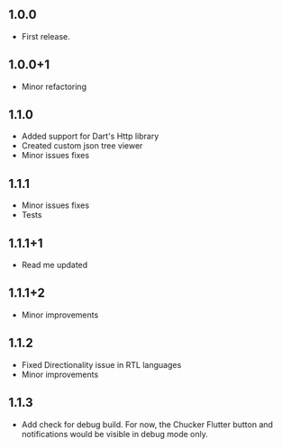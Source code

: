 ## 1.0.0

* First release.

## 1.0.0+1

* Minor refactoring

## 1.1.0

* Added support for Dart's Http library
* Created custom json tree viewer
* Minor issues fixes

## 1.1.1

* Minor issues fixes
* Tests

## 1.1.1+1

* Read me updated

## 1.1.1+2

* Minor improvements

## 1.1.2

* Fixed Directionality issue in RTL languages
* Minor improvements

## 1.1.3

* Add check for debug build. For now, the Chucker Flutter button and notifications would be visible in debug mode only.